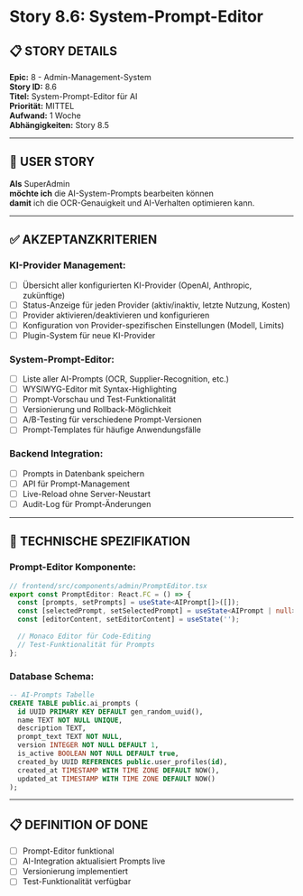 # Story 8.6: System-Prompt-Editor

## 📋 **STORY DETAILS**

**Epic:** 8 - Admin-Management-System  
**Story ID:** 8.6  
**Titel:** System-Prompt-Editor für AI  
**Priorität:** MITTEL  
**Aufwand:** 1 Woche  
**Abhängigkeiten:** Story 8.5

---

## 🎯 **USER STORY**

**Als** SuperAdmin  
**möchte ich** die AI-System-Prompts bearbeiten können  
**damit** ich die OCR-Genauigkeit und AI-Verhalten optimieren kann.

---

## ✅ **AKZEPTANZKRITERIEN**

### **KI-Provider Management:**
- [ ] Übersicht aller konfigurierten KI-Provider (OpenAI, Anthropic, zukünftige)
- [ ] Status-Anzeige für jeden Provider (aktiv/inaktiv, letzte Nutzung, Kosten)
- [ ] Provider aktivieren/deaktivieren und konfigurieren
- [ ] Konfiguration von Provider-spezifischen Einstellungen (Modell, Limits)
- [ ] Plugin-System für neue KI-Provider

### **System-Prompt-Editor:**
- [ ] Liste aller AI-Prompts (OCR, Supplier-Recognition, etc.)
- [ ] WYSIWYG-Editor mit Syntax-Highlighting
- [ ] Prompt-Vorschau und Test-Funktionalität
- [ ] Versionierung und Rollback-Möglichkeit
- [ ] A/B-Testing für verschiedene Prompt-Versionen
- [ ] Prompt-Templates für häufige Anwendungsfälle

### **Backend Integration:**
- [ ] Prompts in Datenbank speichern
- [ ] API für Prompt-Management
- [ ] Live-Reload ohne Server-Neustart
- [ ] Audit-Log für Prompt-Änderungen

---

## 🔧 **TECHNISCHE SPEZIFIKATION**

### **Prompt-Editor Komponente:**
```typescript
// frontend/src/components/admin/PromptEditor.tsx
export const PromptEditor: React.FC = () => {
  const [prompts, setPrompts] = useState<AIPrompt[]>([]);
  const [selectedPrompt, setSelectedPrompt] = useState<AIPrompt | null>(null);
  const [editorContent, setEditorContent] = useState('');
  
  // Monaco Editor für Code-Editing
  // Test-Funktionalität für Prompts
};
```

### **Database Schema:**
```sql
-- AI-Prompts Tabelle
CREATE TABLE public.ai_prompts (
  id UUID PRIMARY KEY DEFAULT gen_random_uuid(),
  name TEXT NOT NULL UNIQUE,
  description TEXT,
  prompt_text TEXT NOT NULL,
  version INTEGER NOT NULL DEFAULT 1,
  is_active BOOLEAN NOT NULL DEFAULT true,
  created_by UUID REFERENCES public.user_profiles(id),
  created_at TIMESTAMP WITH TIME ZONE DEFAULT NOW(),
  updated_at TIMESTAMP WITH TIME ZONE DEFAULT NOW()
);
```

---

## 📋 **DEFINITION OF DONE**

- [ ] Prompt-Editor funktional
- [ ] AI-Integration aktualisiert Prompts live
- [ ] Versionierung implementiert
- [ ] Test-Funktionalität verfügbar
